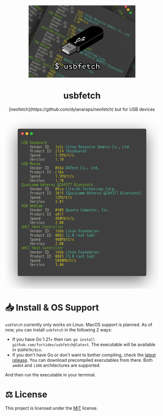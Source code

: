 <p align="center"><img src="./assets/logo.png" width="350px"></p>
<h1 align="center">usbfetch</h1>
<p align="center">[neofetch](https://github.com/dylanaraps/neofetch) but for USB devices</p>
<img src="./assets/example.png">

# 📥 Install & OS Support
`usbfetch` currently only works on Linux. MacOS support is planned.
As of now, you can install `usbfetch` in the following 2 ways:
- If you have Go 1.21+ then run: `go install github.com/furtidev/usbfetch@latest`. The executable will be available in `$GOPATH/bin`.
- If you don't have Go or don't want to bother compiling,  check the [latest release](https://github.com/furtidev/usbfetch/releases/latest). You can download precompiled executables from there. Both `amd64` and `i386` architectures are supported. 

And then run the executable in your terminal.

# ⚖️ License
This project is licensed under the [MIT](./LICENSE) license.
